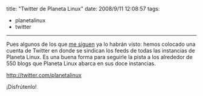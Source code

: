 title: "Twitter de Planeta Linux"
date: 2008/9/11 12:08:57
tags:
- planetalinux
- twitter
---
Pues algunos de los que <a href="http://twitter.com/amsterdamog">me siguen</a> ya lo habrán visto: hemos colocado una cuenta de Twitter en donde se sindican los feeds de todas las instancias de Planeta Linux. Es una buena forma para seguirle la pista a los alrededor de 550 blogs que Planeta Linux abarca en sus doce instancias.

<a href="http://twitter.com/planetalinux">http://twitter.com/planetalinux</a>

¡Disfrútenlo!